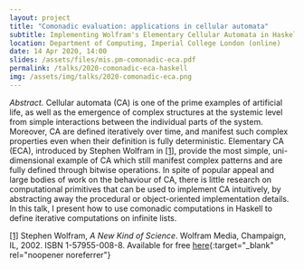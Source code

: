 ```yaml
---
layout: project
title: "Comonadic evaluation: applications in cellular automata"
subtitle: Implementing Wolfram's Elementary Cellular Automata in Haskell usign comonadic computations!
location: Department of Computing, Imperial College London (online)
date: 14 Apr 2020, 14:00
slides: /assets/files/mis.pm-comonadic-eca.pdf
permalink: /talks/2020-comonadic-eca-haskell
img: /assets/img/talks/2020-comonadic-eca.png
---
```


_Abstract._ Cellular automata (CA) is one of the prime examples of artificial life, as well as the emergence of complex structures at the systemic level from simple interactions between the individual parts of the system. Moreover, CA are defined iteratively over time, and manifest such complex properties even when their definition is fully deterministic. Elementary CA (ECA), introduced by Stephen Wolfram in [[1]](#1), provide the most simple, uni-dimensional example of CA which still manifest complex patterns and are fully defined through bitwise operations. In spite of popular appeal and large bodies of work on the behaviour of CA, there is little research on computational primitives that can be used to implement CA intuitively, by abstracting away the procedural or object-oriented implementation details. In this talk, I present how to use comonadic computations in Haskell to define iterative computations on infinite lists.

[[1]]() Stephen Wolfram, _A New Kind of Science_. Wolfram Media, Champaign, IL, 2002. ISBN 1-57955-008-8.
Available for free [here](https://www.wolframscience.com/nks/){:target="_blank" rel="noopener noreferrer"}

